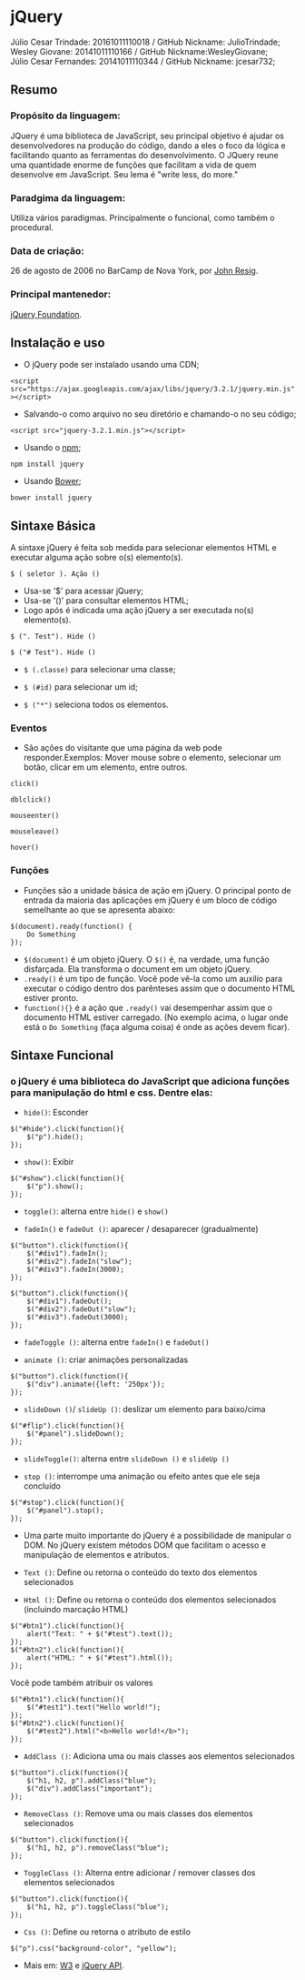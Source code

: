 # jQuery

Júlio Cesar Trindade: 20161011110018 / GitHub Nickname: JulioTrindade;<br/>
Wesley Giovane: 20141011110166 / GitHub Nickname:WesleyGiovane;<br/>
Júlio Cesar Fernandes: 20141011110344 / GitHub Nickname: jcesar732;<br/>

## Resumo

### Propósito da linguagem:

  JQuery é uma biblioteca de JavaScript, seu principal objetivo é ajudar os desenvolvedores na produção do código, dando a eles o foco da lógica e facilitando quanto as ferramentas do desenvolvimento. O JQuery reune uma quantidade enorme de funções que facilitam a vida de quem desenvolve em JavaScript. Seu lema é "write less, do more." 
  
  
### Paradgima da linguagem:

Utiliza vários paradigmas. Principalmente o funcional, como também o procedural.


### Data de criação:  

26 de agosto de 2006 no BarCamp de Nova York, por [John Resig](https://en.wikipedia.org/wiki/John_Resig ""). 


### Principal mantenedor:

[jQuery Foundation](https://jquery.org/team/ ""). 


## Instalação e uso

- O jQuery pode ser instalado usando uma CDN;

`<script src="https://ajax.googleapis.com/ajax/libs/jquery/3.2.1/jquery.min.js"></script>`

- Salvando-o como arquivo no seu diretório e chamando-o no seu código;

`<script src="jquery-3.2.1.min.js"></script>`

- Usando o [npm](https://www.npmjs.com/ "");

`npm install jquery`

- Usando [Bower](https://bower.io/ "");

`bower install jquery`

## Sintaxe Básica

A sintaxe jQuery é feita sob medida para selecionar elementos HTML e executar alguma ação sobre o(s) elemento(s).

`$ ( seletor ). Ação ()`

- Usa-se '$' para acessar jQuery;
- Usa-se '()' para consultar elementos HTML;
- Logo após é indicada uma ação jQuery a ser executada no(s) elemento(s).

`$ (". Test"). Hide ()`

`$ ("# Test"). Hide ()`

- `$ (.classe)` para selecionar uma classe;

- `$ (#id)` para selecionar um id;

- `$ ("*")` seleciona todos os elementos.

### Eventos

- São ações do visitante que uma página da web pode responder.Exemplos: Mover mouse sobre o elemento, selecionar um botão, clicar em um elemento, entre outros.

`click()`

`dblclick()`

`mouseenter()`

`mouseleave()`

`hover()`

### Funções

- Funções são a unidade básica de ação em jQuery. O principal ponto de entrada da maioria das aplicações em jQuery é um bloco de código semelhante ao que se apresenta abaixo:

```
$(document).ready(function() {
    Do Something
});

```
- `$(document)` é um objeto jQuery. O `$()` é, na verdade, uma função disfarçada. Ela transforma o document em um objeto jQuery.
- `.ready()` é um tipo de função. Você pode vê-la como um auxilío para executar o código dentro dos parênteses assim que o documento HTML estiver pronto.
- `function(){}` é a ação que `.ready()` vai desempenhar assim que o documento HTML estiver carregado. (No exemplo acima, o lugar onde está o `Do Something` (faça alguma coisa) é onde as ações devem ficar).


## Sintaxe Funcional

### o jQuery é uma biblioteca do JavaScript que adiciona funções para manipulação do html e css. Dentre elas:

- `hide()`: Esconder

```
$("#hide").click(function(){
    $("p").hide();
});
```

- `show()`: Exibir

```
$("#show").click(function(){
    $("p").show();
});
```

- `toggle()`: alterna entre `hide()` e `show()`

- `fadeIn()` e `fadeOut ()`: aparecer / desaparecer (gradualmente)

```
$("button").click(function(){
    $("#div1").fadeIn();
    $("#div2").fadeIn("slow");
    $("#div3").fadeIn(3000);
});
```

```
$("button").click(function(){
    $("#div1").fadeOut();
    $("#div2").fadeOut("slow");
    $("#div3").fadeOut(3000);
});
```

- `fadeToggle ()`: alterna entre `fadeIn()` e `fadeOut()`

- `animate ()`: criar animações personalizadas

```
$("button").click(function(){
    $("div").animate({left: '250px'});
}); 
```

- `slideDown ()`/ `slideUp ()`: deslizar um elemento para baixo/cima

```
$("#flip").click(function(){
    $("#panel").slideDown();
});
```

- `slideToggle()`: alterna entre `slideDown ()` e `slideUp ()`

- `stop ()`: interrompe uma animação ou efeito antes que ele seja concluído

```
$("#stop").click(function(){
    $("#panel").stop();
});
```

- Uma parte muito importante do jQuery é a possibilidade de manipular o DOM. No jQuery existem métodos DOM que facilitam o acesso e manipulação de elementos e atributos.

- `Text ()`: Define ou retorna o conteúdo do texto dos elementos selecionados

- `Html ()`: Define ou retorna o conteúdo dos elementos selecionados (incluindo marcação HTML)

```
$("#btn1").click(function(){
    alert("Text: " + $("#test").text());
});
$("#btn2").click(function(){
    alert("HTML: " + $("#test").html());
});
```

Você pode também atribuir os valores

```
$("#btn1").click(function(){
    $("#test1").text("Hello world!");
});
$("#btn2").click(function(){
    $("#test2").html("<b>Hello world!</b>");
});
```

- `AddClass ()`: Adiciona uma ou mais classes aos elementos selecionados

```
$("button").click(function(){
    $("h1, h2, p").addClass("blue");
    $("div").addClass("important");
});
```

- `RemoveClass ()`: Remove uma ou mais classes dos elementos selecionados

```
$("button").click(function(){
    $("h1, h2, p").removeClass("blue");
});
```

- `ToggleClass ()`: Alterna entre adicionar / remover classes dos elementos selecionados

```
$("button").click(function(){
    $("h1, h2, p").toggleClass("blue");
});
```

- `Css ()`: Define ou retorna o atributo de estilo

`$("p").css("background-color", "yellow");`



- Mais em: [W3](https://www.w3schools.com/jquery/ "") e [jQuery API](http://api.jquery.com/ "").
